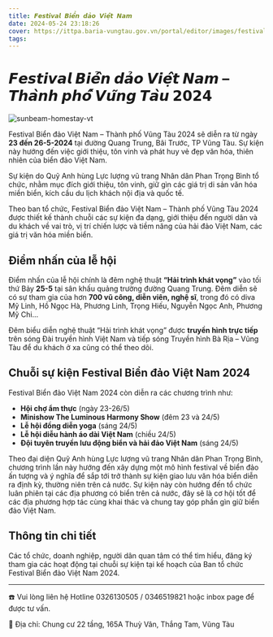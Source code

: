 ```yaml
---
title: 𝙁𝙚𝙨𝙩𝙞𝙫𝙖𝙡 𝘽𝙞𝙚̂̉𝙣 𝙙𝙖̉𝙤 𝙑𝙞𝙚̣̂𝙩 𝙉𝙖𝙢
date: 2024-05-24 23:18:26
cover: https://ittpa.baria-vungtau.gov.vn/portal/editor/images/festival.jpg
tags:
---
```


# 𝙁𝙚𝙨𝙩𝙞𝙫𝙖𝙡 𝘽𝙞𝙚̂̉𝙣 𝙙𝙖̉𝙤 𝙑𝙞𝙚̣̂𝙩 𝙉𝙖𝙢 – 𝙏𝙝𝙖̀𝙣𝙝 𝙥𝙝𝙤̂́ 𝙑𝙪̃𝙣𝙜 𝙏𝙖̀𝙪 𝟮𝟬𝟮𝟰

<img src="https://scontent.fsgn5-3.fna.fbcdn.net/v/t39.30808-6/445392377_122111149184315348_1498153320047975035_n.jpg?_nc_cat=104&ccb=1-7&_nc_sid=5f2048&_nc_ohc=QmmDqeixxVsQ7kNvgG1hqLE&_nc_ht=scontent.fsgn5-3.fna&oh=00_AYDUUM1xJqtN6-zN9Yvbmd7OAHc-zS4NS8vy_wBXI4myeA&oe=66569A3F" alt="sunbeam-homestay-vt"/>

Festival Biển đảo Việt Nam – Thành phố Vũng Tàu 2024 sẽ diễn ra từ ngày **23 đến 26-5-2024** tại đường Quang Trung, Bãi Trước, TP Vũng Tàu. Sự kiện này hướng đến việc giới thiệu, tôn vinh và phát huy vẻ đẹp văn hóa, thiên nhiên của biển đảo Việt Nam.

Sự kiện do Quỹ Anh hùng Lực lượng vũ trang Nhân dân Phan Trọng Bình tổ chức, nhằm mục đích giới thiệu, tôn vinh, giữ gìn các giá trị di sản văn hóa miền biển, kích cầu du lịch khách nội địa và quốc tế.

Theo ban tổ chức, Festival Biển đảo Việt Nam – Thành phố Vũng Tàu 2024 được thiết kế thành chuỗi các sự kiện đa dạng, giới thiệu đến người dân và du khách về vai trò, vị trí chiến lược và tiềm năng của hải đảo Việt Nam, các giá trị văn hóa miền biển.

## Điểm nhấn của lễ hội

Điểm nhấn của lễ hội chính là đêm nghệ thuật **“Hải trình khát vọng”** vào tối thứ Bảy **25-5** tại sân khấu quảng trường đường Quang Trung. Đêm diễn sẽ có sự tham gia của hơn **700 vũ công, diễn viên, nghệ sĩ**, trong đó có diva Mỹ Linh, Hồ Ngọc Hà, Phương Linh, Trọng Hiếu, Nguyễn Ngọc Anh, Phương Mỹ Chi...

Đêm biểu diễn nghệ thuật “Hải trình khát vọng” được **truyền hình trực tiếp** trên sóng Đài truyền hình Việt Nam và tiếp sóng Truyền hình Bà Rịa – Vũng Tàu để du khách ở xa cũng có thể theo dõi.

## Chuỗi sự kiện Festival Biển đảo Việt Nam 2024

Festival Biển đảo Việt Nam 2024 còn diễn ra các chương trình như:

- **Hội chợ ẩm thực** (ngày 23-26/5)
- **Minishow The Luminous Harmony Show** (đêm 23 và 24/5)
- **Lễ hội đồng diễn yoga** (sáng 24/5)
- **Lễ hội diễu hành áo dài Việt Nam** (chiều 24/5)
- **Đội tuyên truyền lưu động biển và hải đảo Việt Nam** (sáng 24/5)

Theo đại diện Quỹ Anh hùng Lực lượng vũ trang Nhân dân Phan Trọng Bình, chương trình lần này hướng đến xây dựng một mô hình festival về biển đảo ấn tượng và ý nghĩa để sắp tới trở thành sự kiện giao lưu văn hóa biển diễn ra định kỳ, thường niên trên cả nước. Sự kiện này còn hướng đến tổ chức luân phiên tại các địa phương có biển trên cả nước, đây sẽ là cơ hội tốt để các địa phương hợp tác cùng khai thác và chung tay góp phần gìn giữ biển đảo Việt Nam.

## Thông tin chi tiết

Các tổ chức, doanh nghiệp, người dân quan tâm có thể tìm hiểu, đăng ký tham gia các hoạt động tại chuỗi sự kiện tại kế hoạch của Ban tổ chức Festival Biển đảo Việt Nam 2024.

---

☎️ Vui lòng liên hệ Hotline 0326130505 / 0346519821 hoặc inbox page để được tư vấn.

🌄 Địa chỉ: Chung cư 22 tầng, 165A Thuỳ Vân, Thắng Tam, Vũng Tàu
